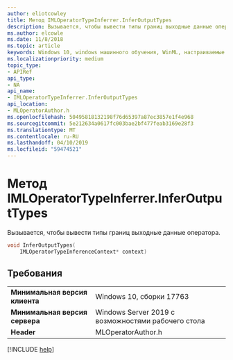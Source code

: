 ```yaml
---
author: eliotcowley
title: Метод IMLOperatorTypeInferrer.InferOutputTypes
description: Вызывается, чтобы вывести типы границ выходные данные оператора.
ms.author: elcowle
ms.date: 11/8/2018
ms.topic: article
keywords: Windows 10, windows машинного обучения, WinML, настраиваемые операторы, InferOutputTypes
ms.localizationpriority: medium
topic_type:
- APIRef
api_type:
- NA
api_name:
- IMLOperatorTypeInferrer.InferOutputTypes
api_location:
- MLOperatorAuthor.h
ms.openlocfilehash: 50495818132198f76d65397a87ec3857e1f4e968
ms.sourcegitcommit: 5e212634a0617fc003bae2bf477feab3169e28f3
ms.translationtype: MT
ms.contentlocale: ru-RU
ms.lasthandoff: 04/10/2019
ms.locfileid: "59474521"
---
```

# <a name="imloperatortypeinferrerinferoutputtypes-method"></a>Метод IMLOperatorTypeInferrer.InferOutputTypes

Вызывается, чтобы вывести типы границ выходные данные оператора.

```cpp
void InferOutputTypes(
    IMLOperatorTypeInferenceContext* context)
```

## <a name="requirements"></a>Требования

| | |
|-|-|
| **Минимальная версия клиента** | Windows 10, сборки 17763 |
| **Минимальная версия сервера** | Windows Server 2019 с возможностями рабочего стола |
| **Header** | MLOperatorAuthor.h |

[!INCLUDE [help](../includes/get-help.md)]
